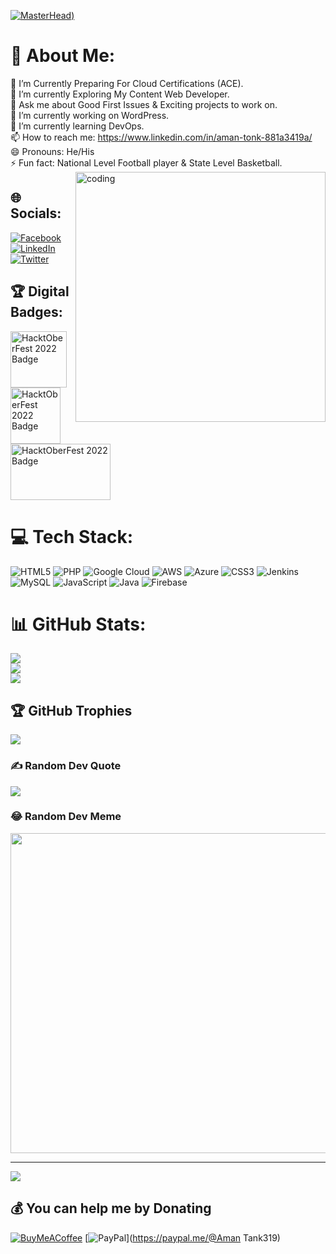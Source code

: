 [![MasterHead](https://qph.cf2.quoracdn.net/main-qimg-fa7b4bdc3b2f73e749e5c2c646d4ae13))](https://rishavchanda.io)

# 💫 About Me:
🔭 I’m Currently Preparing For Cloud Certifications (ACE).<br>🌱 I’m currently Exploring My Content Web Developer.<br>💬 Ask me about Good First Issues & Exciting projects to work on.<br>🔭 I’m currently working on WordPress.<br>🌱 I’m currently learning DevOps.<br>📫 How to reach me: https://www.linkedin.com/in/aman-tonk-881a3419a/<br>😄 Pronouns: He/His<br>⚡ Fun fact: National Level Football player & State Level Basketball.
<img align="right" alt="coding" width="400" src="https://cdn.dribbble.com/users/1162077/screenshots/3848914/programmer.gif">

## 🌐 Socials:
[![Facebook](https://img.shields.io/badge/Facebook-%231877F2.svg?logo=Facebook&logoColor=white)](https://facebook.com/https://www.facebook.com/vikasbalaji.vikasbalaji/) [![LinkedIn](https://img.shields.io/badge/LinkedIn-%230077B5.svg?logo=linkedin&logoColor=white)](https://linkedin.com/in/https://www.linkedin.com/in/aman-tonk-881a3419a/) [![Twitter](https://img.shields.io/badge/Twitter-%231DA1F2.svg?logo=Twitter&logoColor=white)](https://twitter.com/@AmanTonk11) 

## 🏆 Digital Badges:
<a href="https://www.holopin.io/userbadge/cl8j49v791238909kzwabhhp2z" target="blank"><img src="https://www.holopin.io/_next/image?url=https%3A%2F%2Fassets.holopin.io%2FeyJidWNrZXQiOiJob2xvcGluLWFzc2V0cyIsImtleSI6ImFzc2V0cy9jbDhlcTN6OWMwMzU3MDlsM2Z4OTluOHg2IiwiZWRpdHMiOnsicm90YXRlIjpudWxsfX0%3D&w=1920&q=75" alt="HacktOberFest 2022 Badge" height="90" width=""></a>
<a href="https://www.holopin.io/userbadge/cl8ji0i6a601309l2vg1ggitz" target="blank"><img src="https://www.holopin.io/_next/image?url=https%3A%2F%2Fassets.holopin.io%2FeyJidWNrZXQiOiJob2xvcGluLWFzc2V0cyIsImtleSI6ImFzc2V0cy9jbDd0ZDhncDUwMTMyMDlrMHd1OHFlNHg5IiwiZWRpdHMiOnsicm90YXRlIjpudWxsfX0%3D&w=1920&q=75" alt="HacktOberFest 2022 Badge" height="90" width="80"></a>
<a href="https://www.holopin.io/userbadge/cl8ji0i6a601309l2vg1ggitz" target="blank"><img src="https://github.githubassets.com/images/modules/profile/achievements/pull-shark-default.png" alt="HacktOberFest 2022 Badge" height="90" width="160"></a>

# 💻 Tech Stack:
![HTML5](https://img.shields.io/badge/html5-%23E34F26.svg?style=for-the-badge&logo=html5&logoColor=white) ![PHP](https://img.shields.io/badge/php-%23777BB4.svg?style=for-the-badge&logo=php&logoColor=white) ![Google Cloud](https://img.shields.io/badge/Google%20Cloud-%234285F4.svg?style=for-the-badge&logo=google-cloud&logoColor=white) ![AWS](https://img.shields.io/badge/AWS-%23FF9900.svg?style=for-the-badge&logo=amazon-aws&logoColor=white) ![Azure](https://img.shields.io/badge/azure-%230072C6.svg?style=for-the-badge&logo=azure-devops&logoColor=white) ![CSS3](https://img.shields.io/badge/css3-%231572B6.svg?style=for-the-badge&logo=css3&logoColor=white) ![Jenkins](https://img.shields.io/badge/jenkins-%232C5263.svg?style=for-the-badge&logo=jenkins&logoColor=white) ![MySQL](https://img.shields.io/badge/mysql-%2300f.svg?style=for-the-badge&logo=mysql&logoColor=white) ![JavaScript](https://img.shields.io/badge/javascript-%23323330.svg?style=for-the-badge&logo=javascript&logoColor=%23F7DF1E) ![Java](https://img.shields.io/badge/java-%23ED8B00.svg?style=for-the-badge&logo=java&logoColor=white) ![Firebase](https://img.shields.io/badge/firebase-%23039BE5.svg?style=for-the-badge&logo=firebase)
# 📊 GitHub Stats:
![](https://github-readme-stats.vercel.app/api?username=AmanTonk15&theme=flag-india&hide_border=false&include_all_commits=false&count_private=false)<br/>
![](https://github-readme-streak-stats.herokuapp.com/?user=AmanTonk15&theme=flag-india&hide_border=false)<br/>
![](https://github-readme-stats.vercel.app/api/top-langs/?username=AmanTonk15&theme=flag-india&hide_border=false&include_all_commits=false&count_private=false&layout=compact)

## 🏆 GitHub Trophies
![](https://github-profile-trophy.vercel.app/?username=AmanTonk15&theme=algolia&no-frame=false&no-bg=false&margin-w=4)

### ✍️ Random Dev Quote
![](https://quotes-github-readme.vercel.app/api?type=horizontal&theme=merko)

### 😂 Random Dev Meme
<img src="https://random-memer.herokuapp.com/" width="512px"/>

---
[![](https://visitcount.itsvg.in/api?id=AmanTonk15&icon=5&color=11)](https://visitcount.itsvg.in)

  ## 💰 You can help me by Donating
  [![BuyMeACoffee](https://img.shields.io/badge/Buy%20Me%20a%20Coffee-ffdd00?style=for-the-badge&logo=buy-me-a-coffee&logoColor=black)](https://buymeacoffee.com/amantank35o) [![PayPal](https://img.shields.io/badge/PayPal-00457C?style=for-the-badge&logo=paypal&logoColor=white)](https://paypal.me/@Aman Tank319) 

  <!-- Proudly created with GPRM ( https://gprm.itsvg.in ) -->
  
